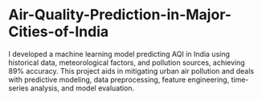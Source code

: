 # Air-Quality-Prediction-in-Major-Cities-of-India
I developed a machine learning model predicting AQI in India using historical data, meteorological factors, and pollution sources, achieving 89% accuracy. This project aids in mitigating urban air pollution and deals with  predictive modeling, data preprocessing, feature engineering, time-series analysis, and model evaluation.
